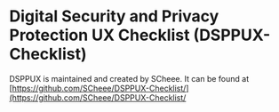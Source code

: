 # Digital Security and Privacy Protection UX Checklist (DSPPUX-Checklist)

DSPPUX is maintained and created by SCheee.
It can be found at [https://github.com/SCheee/DSPPUX-Checklist/](https://github.com/SCheee/DSPPUX-Checklist/
